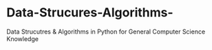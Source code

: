 # Data-Strucures-Algorithms-
Data Strucutres &amp; Algorithms in Python for General Computer Science Knowledge
